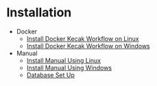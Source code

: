 # Installation

- Docker
  - [Install Docker Kecak Workflow on Linux](Docker_InstallLinux.md)
  - [Install Docker Kecak Workflow on Windows](Docker_InstallWindows.md)
- Manual
  - [Install Manual Using Linux](install_ManualLinux.md)
  - [Install Manual Using Windows](install_ManualWindows.md)
  - [Database Set Up](databaseSetUp_manual.md)
